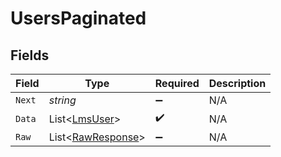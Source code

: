# UsersPaginated


## Fields

| Field                                                       | Type                                                        | Required                                                    | Description                                                 |
| ----------------------------------------------------------- | ----------------------------------------------------------- | ----------------------------------------------------------- | ----------------------------------------------------------- |
| `Next`                                                      | *string*                                                    | :heavy_minus_sign:                                          | N/A                                                         |
| `Data`                                                      | List<[LmsUser](../../Models/Components/LmsUser.md)>         | :heavy_check_mark:                                          | N/A                                                         |
| `Raw`                                                       | List<[RawResponse](../../Models/Components/RawResponse.md)> | :heavy_minus_sign:                                          | N/A                                                         |